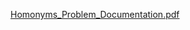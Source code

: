 [Homonyms_Problem_Documentation.pdf](https://github.com/user-attachments/files/17782318/Homonyms_Problem_Documentation.pdf)
